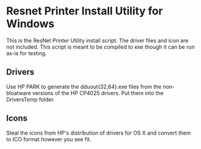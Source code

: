 # Resnet Printer Install Utility for Windows

This is the ResNet Printer Utility install script. The driver files and icon
are not included. This script is meant to be compiled to exe though it can be
run as-is for testing.

## Drivers

Use HP PARK to generate the dduout{32,64}.exe files from the non-bloatware
versions of the HP CP4025 drivers. Put them into the DriversTemp folder.

## Icons
Steal the icons from HP's distribution of drivers for OS X and convert them to
ICO format however you see fit.


